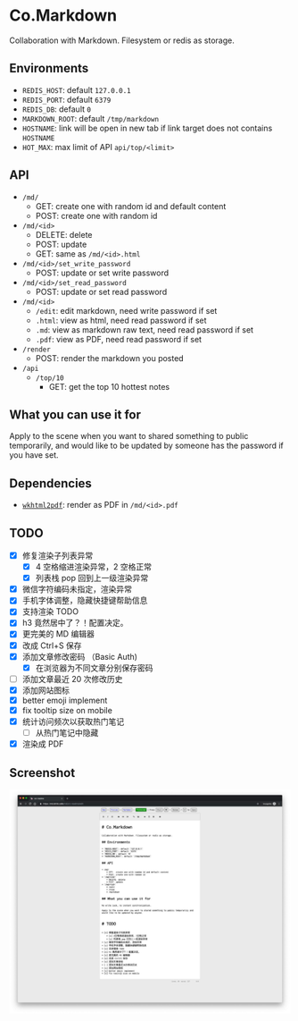 # Co.Markdown

Collaboration with Markdown. Filesystem or redis as storage.

## Environments

- `REDIS_HOST`: default `127.0.0.1`
- `REDIS_PORT`: default `6379`
- `REDIS_DB`: default `0`
- `MARKDOWN_ROOT`: default `/tmp/markdown`
- `HOSTNAME`: link will be open in new tab if link target does not contains `HOSTNAME`
- `HOT_MAX`: max limit of API `api/top/<limit>`

## API

- `/md/`
  - GET: create one with random id and default content
  - POST: create one with random id
- `/md/<id>`
  - DELETE: delete
  - POST: update
  - GET: same as `/md/<id>.html`
- `/md/<id>/set_write_password`
  - POST: update or set write password
- `/md/<id>/set_read_password`
  - POST: update or set read password
- `/md/<id>`
  - `/edit`: edit markdown, need write password if set
  - `.html`: view as html, need read password if set
  - `.md`: view as markdown raw text, need read password if set
  - `.pdf`: view as PDF, need read password if set
- `/render`
  - POST: render the markdown you posted
- `/api`
  - `/top/10`
    - GET: get the top 10 hottest notes

## What you can use it for

Apply to the scene when you want to shared something to public temporarily,
and would like to be updated by someone has the password if you have set.

## Dependencies

- [`wkhtml2pdf`](https://wkhtmltopdf.org/downloads.html): render as PDF in `/md/<id>.pdf`

## TODO

- [x] 修复渲染子列表异常
  - [x] 4 空格缩进渲染异常，2 空格正常
  - [x] 列表栈 pop 回到上一级渲染异常
- [x] 微信字符编码未指定，渲染异常
- [x] 手机字体调整，隐藏快捷键帮助信息
- [x] 支持渲染 TODO
- [x] h3 竟然居中了？！配置决定。
- [x] 更完美的 MD 编辑器
- [x] 改成 Ctrl+S 保存
- [x] 添加文章修改密码 （Basic Auth)
  - [x] 在浏览器为不同文章分别保存密码
- [ ] 添加文章最近 20 次修改历史
- [x] 添加网站图标
- [x] better emoji implement
- [x] fix tooltip size on mobile
- [x] 统计访问频次以获取热门笔记
  - [ ] 从热门笔记中隐藏
- [x] 渲染成 PDF

## Screenshot

![](assets/screenshot.jpg)
